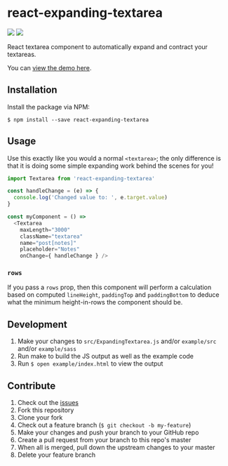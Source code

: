 # react-expanding-textarea
![](https://img.shields.io/npm/dm/react-expanding-textarea.svg)
![](https://img.shields.io/npm/v/react-expanding-textarea.svg)

React textarea component to automatically expand and contract your textareas.

You can [view the demo here](http://rpearce.github.io/react-expanding-textarea/).

## Installation
Install the package via NPM:
```
$ npm install --save react-expanding-textarea
```

## Usage
Use this exactly like you would a normal `<textarea>`; the only
difference is that it is doing some simple expanding work behind the scenes for you!
```js
import Textarea from 'react-expanding-textarea'

const handleChange = (e) => {
  console.log('Changed value to: ', e.target.value)
}

const myComponent = () =>
  <Textarea
    maxLength="3000"
    className="textarea"
    name="post[notes]"
    placeholder="Notes"
    onChange={ handleChange } />
```

### `rows`
If you pass a `rows` prop, then this component will perform a calculation based
on computed `lineHeight`, `paddingTop` and `paddingBottom` to deduce what the
minimum height-in-rows the component should be.

## Development
1. Make your changes to `src/ExpandingTextarea.js` and/or `example/src` and/or `example/sass`
1. Run make to build the JS output as well as the example code
1. Run `$ open example/index.html` to view the output

## Contribute
1. Check out the [issues](https://github.com/rpearce/react-expanding-textarea/issues)
1. Fork this repository
1. Clone your fork
1. Check out a feature branch (`$ git checkout -b my-feature`)
1. Make your changes and push your branch to your GitHub repo
1. Create a pull request from your branch to this repo's master
1. When all is merged, pull down the upstream changes to your master
1. Delete your feature branch
